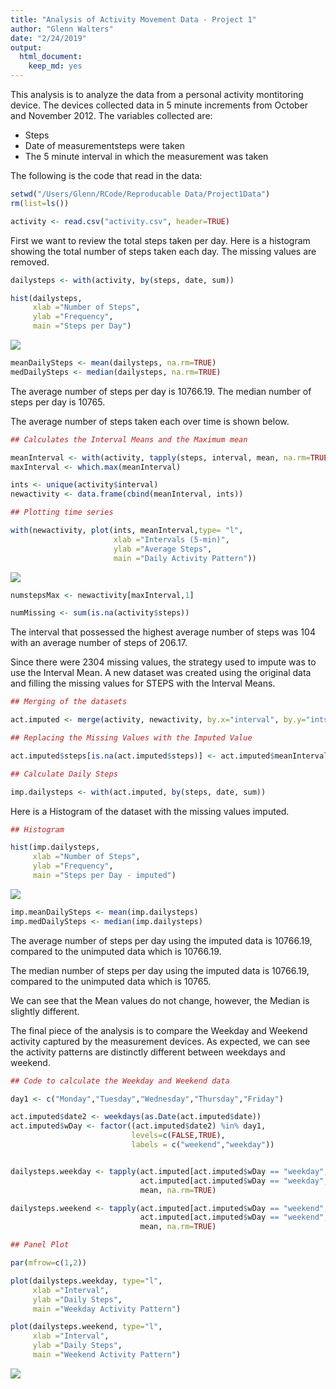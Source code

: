 ```yaml
---
title: "Analysis of Activity Movement Data - Project 1"
author: "Glenn Walters"
date: "2/24/2019"
output: 
  html_document: 
    keep_md: yes
---
```




This analysis is to analyze the data from a personal activity montitoring device. The devices collected data in 5 minute increments from October and November 2012.  The variables collected are:

- Steps
- Date of measurementsteps were taken
- The 5 minute interval in which the measurement was taken

The following is the code that read in the data:


```r
setwd("/Users/Glenn/RCode/Reproducable Data/Project1Data")
rm(list=ls())

activity <- read.csv("activity.csv", header=TRUE)
```

First we want to review the total steps taken per day.  Here is a histogram showing the total number of steps taken each day.  The missing values are removed.


```r
dailysteps <- with(activity, by(steps, date, sum))

hist(dailysteps,
     xlab ="Number of Steps",
     ylab ="Frequency",
     main ="Steps per Day")
```

![](PA1_template_files/figure-html/unnamed-chunk-2-1.png)<!-- -->

```r
meanDailySteps <- mean(dailysteps, na.rm=TRUE)
medDailySteps <- median(dailysteps, na.rm=TRUE)
```

The average number of steps per day is 10766.19.
The median number of steps per day is 10765.

The average number of steps taken each over time is shown below.


```r
## Calculates the Interval Means and the Maximum mean

meanInterval <- with(activity, tapply(steps, interval, mean, na.rm=TRUE))
maxInterval <- which.max(meanInterval)

ints <- unique(activity$interval)
newactivity <- data.frame(cbind(meanInterval, ints))

## Plotting time series

with(newactivity, plot(ints, meanInterval,type= "l",
                       xlab ="Intervals (5-min)",
                       ylab ="Average Steps",
                       main ="Daily Activity Pattern"))
```

![](PA1_template_files/figure-html/unnamed-chunk-3-1.png)<!-- -->

```r
numstepsMax <- newactivity[maxInterval,1]

numMissing <- sum(is.na(activity$steps))
```

The interval that possessed the highest average number of steps was 104 with an average number of steps of 206.17.

Since there were 2304 missing values, the strategy used to impute was to use the Interval Mean.  A new dataset was created using the original data and filling the missing values for STEPS with the Interval Means.



```r
## Merging of the datasets

act.imputed <- merge(activity, newactivity, by.x="interval", by.y="ints")

## Replacing the Missing Values with the Imputed Value

act.imputed$steps[is.na(act.imputed$steps)] <- act.imputed$meanInterval[is.na(act.imputed$steps)]

## Calculate Daily Steps

imp.dailysteps <- with(act.imputed, by(steps, date, sum))
```

Here is a Histogram of the dataset with the missing values imputed.

```r
## Histogram

hist(imp.dailysteps,
     xlab ="Number of Steps",
     ylab ="Frequency",
     main ="Steps per Day - imputed")
```

![](PA1_template_files/figure-html/unnamed-chunk-5-1.png)<!-- -->

```r
imp.meanDailySteps <- mean(imp.dailysteps)
imp.medDailySteps <- median(imp.dailysteps)
```

The average number of steps per day using the imputed data is 10766.19, compared to the unimputed data which is 10766.19.

The median number of steps per day using the imputed data is 10766.19, compared to the unimputed data which is 10765.

We can see that the Mean values do not change, however, the Median is slightly different.

The final piece of the analysis is to compare the Weekday and Weekend activity captured by the measurement devices.  As expected, we can see the activity patterns are distinctly different between weekdays and weekend.


```r
## Code to calculate the Weekday and Weekend data

day1 <- c("Monday","Tuesday","Wednesday","Thursday","Friday")

act.imputed$date2 <- weekdays(as.Date(act.imputed$date))
act.imputed$wDay <- factor((act.imputed$date2) %in% day1, 
                           levels=c(FALSE,TRUE),
                           labels = c("weekend","weekday"))


dailysteps.weekday <- tapply(act.imputed[act.imputed$wDay == "weekday",]$steps,
                             act.imputed[act.imputed$wDay == "weekday",]$interval,
                             mean, na.rm=TRUE)

dailysteps.weekend <- tapply(act.imputed[act.imputed$wDay == "weekend",]$steps,
                             act.imputed[act.imputed$wDay == "weekend",]$interval,
                             mean, na.rm=TRUE)

## Panel Plot

par(mfrow=c(1,2))

plot(dailysteps.weekday, type="l",
     xlab ="Interval",
     ylab ="Daily Steps",
     main ="Weekday Activity Pattern")

plot(dailysteps.weekend, type="l",
     xlab ="Interval",
     ylab ="Daily Steps",
     main ="Weekend Activity Pattern")
```

![](PA1_template_files/figure-html/unnamed-chunk-6-1.png)<!-- -->
